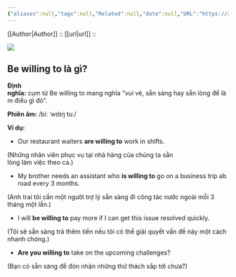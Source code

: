 ```yaml
---
{"aliases":null,"tags":null,"Related":null,"date":null,"URL":"https://zim.vn/cau-truc-be-willing-to","Author":null,"dg-publish":true,"permalink":"/English2024/Cách dùng cấu trúc be willing to trong tiếng anh/","dgPassFrontmatter":true,"noteIcon":"2","created":"2023-12-25T17:51:27.093+07:00","updated":"2023-12-25T17:54:50.000+07:00"}
---
```


 [[Author\|Author]] ::
[[url\|url]] ::  

![](https://i.imgur.com/QJMF5EE.png)
## Be willing to là gì?

**Định nghĩa:** cụm từ Be willing to mang nghĩa “vui vẻ, sẵn sàng hay sẵn lòng để làm điều gì đó”.

**Phiên âm:** /biː ˈwɪlɪŋ tuː/

**Ví dụ:**

- Our restaurant waiters **are willing to** work in shifts.
    

(Những nhân viên phục vụ tại nhà hàng của chúng ta sẵn lòng làm việc theo ca.)

- My brother needs an assistant who **is willing to** go on a business trip abroad every 3 months.
    

(Anh trai tôi cần một người trợ lý sẵn sàng đi công tác nước ngoài mỗi 3 tháng một lần.)

- I will **be willing to** pay more if I can get this issue resolved quickly.
    

(Tôi sẽ sẵn sàng trả thêm tiền nếu tôi có thể giải quyết vấn đề này một cách nhanh chóng.)

- **Are you willing to** take on the upcoming challenges?
    

(Bạn có sẵn sàng để đón nhận những thử thách sắp tới chưa?)